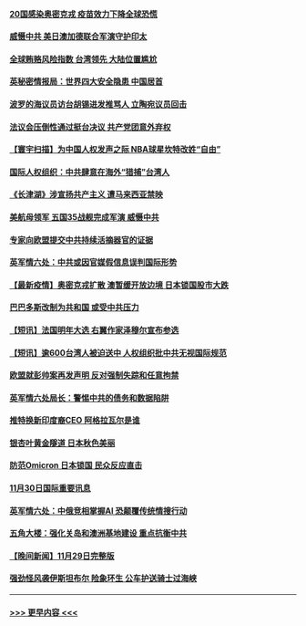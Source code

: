 #### [20国感染奥密克戎 疫苗效力下降全球恐慌](../pages/prog202/a103281894.md?t=12011101) 
#### [威慑中共 美日澳加德联合军演守护印太](../pages/prog202/a103281809.md?t=12011101) 
#### [全球贿赂风险指数 台湾领先 大陆位置尴尬](../pages/prog202/a103281742.md?t=12011101) 
#### [英秘密情报局：世界四大安全隐患 中国居首](../pages/prog202/a103281720.md?t=12011101) 
#### [波罗的海议员访台胡锡进发推骂人 立陶宛议员回击](../pages/prog202/a103281777.md?t=12011101) 
#### [法议会压倒性通过挺台决议 共产党团意外弃权](../pages/prog202/a103281574.md?t=12011101) 
#### [【寰宇扫描】为中国人权发声之际 NBA球星坎特改姓“自由”](../pages/prog202/a103280752.md?t=12011101) 
#### [国际人权组织：中共肆意在海外“猎捕”台湾人](../pages/prog202/a103281681.md?t=12011101) 
#### [《长津湖》涉宣扬共产主义 遭马来西亚禁映](../pages/prog202/a103281685.md?t=12011101) 
#### [美航母领军 五国35战舰完成军演 威慑中共](../pages/prog202/a103281625.md?t=12011101) 
#### [专家向欧盟提交中共持续活摘器官的证据](../pages/prog202/a103281652.md?t=12011101) 
#### [英军情六处：中共或因官媒假信息误判国际形势](../pages/prog202/a103281421.md?t=12011101) 
#### [【最新疫情】奥密克戎扩散 澳暂缓开放边境 日本锁国股市大跌](../pages/prog202/a103281559.md?t=12011101) 
#### [巴巴多斯改制为共和国 或受中共压力](../pages/prog202/a103281526.md?t=12011101) 
#### [【短讯】法国明年大选 右翼作家泽穆尔宣布参选](../pages/prog202/a103281508.md?t=12011101) 
#### [【短讯】逾600台湾人被迫送中 人权组织批中共无视国际规范](../pages/prog202/a103281521.md?t=12011101) 
#### [欧盟就彭帅案再发声明 反对强制失踪和任意拘禁](../pages/prog202/a103281438.md?t=12011101) 
#### [英军情六处局长：警惕中共的债务和数据陷阱](../pages/prog202/a103281407.md?t=12011101) 
#### [推特换新印度裔CEO  阿格拉瓦尔是谁](../pages/prog202/a103281356.md?t=12011101) 
#### [银杏叶黄金隧道 日本秋色美丽](../pages/prog202/a103281246.md?t=12011101) 
#### [防范Omicron 日本锁国 民众反应直击](../pages/prog202/a103281233.md?t=12011101) 
#### [11月30日国际重要讯息](../pages/prog202/a103281226.md?t=12011101) 
#### [英军情六处：中俄竞相掌握AI 恐颠覆传统情搜行动](../pages/prog202/a103281194.md?t=12011101) 
#### [五角大楼：强化关岛和澳洲基地建设 重点抗衡中共](../pages/prog202/a103281172.md?t=12011101) 
#### [【晚间新闻】11月29日完整版](../pages/prog202/a103280988.md?t=12011101) 
#### [强劲怪风袭伊斯坦布尔 险象环生 公车护送骑士过海峡](../pages/prog202/a103281117.md?t=12011101) 

----
#### [ >>> 更早内容 <<< ](../indexes/prog202-earlier.md)
